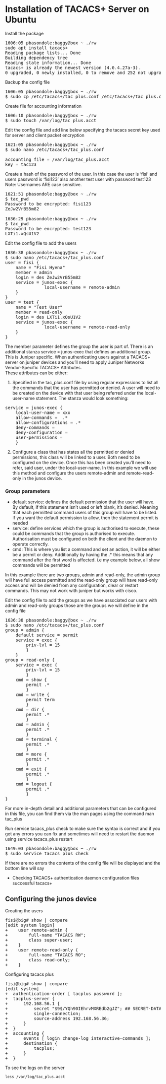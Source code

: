 # Installation of TACACS+ Server on Ubuntu

Install the package
<pre>
1606:05 pbasondole:baggy@box ~ ./rw
sudo apt install tacacs+
Reading package lists... Done
Building dependency tree
Reading state information... Done
tacacs+ is already the newest version (4.0.4.27a-3).
0 upgraded, 0 newly installed, 0 to remove and 252 not upgraded.
</pre>

Backup the config file
<pre>
1606:05 pbasondole:baggy@box ~ ./rw
$ sudo cp /etc/tacacs+/tac_plus.conf /etc/tacacs+/tac_plus.conf.old
</pre>

Create file for accounting information
<pre>
1606:10 pbasondole:baggy@box ~ ./rw
$ sudo touch /var/log/tac_plus.acct
</pre>

Edit the config file and add line below specifying the tacacs secret key used for server and client packet encryption
<pre>
1621:05 pbasondole:baggy@box ~ ./rw
$ sudo nano /etc/tacacs+/tac_plus.conf

accounting file = /var/log/tac_plus.acct
key = tac123
</pre>

Create a hash of the password of the user. In this case the user is ‘fisi’ and users password is ‘fisi123’ also another test user with password test123  
Note: Usernames ARE case sensitive.
<pre>
1621:51 pbasondole:baggy@box ~ ./rw
$ tac_pwd
Password to be encrypted: fisi123
ZeJw2VrB55m82

1636:29 pbasondole:baggy@box ~ ./rw
$ tac_pwd
Password to be encrypted: test123
LXTi1.xQsU1V2
</pre>

Edit the config file to add the users
<pre>
1636:38 pbasondole:baggy@box ~ ./rw
$ sudo nano /etc/tacacs+/tac_plus.conf
user = fisi {
    name = "Fisi Hyena"
    member = admin
    login = des ZeJw2VrB55m82
    service = junos-exec {
               local-username = remote-admin
    }
}
user = test {
    name = "Test User"
    member = read-only
    login = des LXTi1.xQsU1V2
    service = junos-exec {
               local-username = remote-read-only
    }
}
</pre>

The member parameter defines the group the user is part of. There is an additional stanza service = junos-exec that defines an additional group. This is Juniper specific. When authenticating users against a TACACS+ server on juniper devices and you’ll need to apply Juniper Networks Vendor-Specific TACACS+ Attributes.  
These attributes can be either:  
1. Specified in the tac_plus.conf file by using regular expressions to list all the commands that the user has permitted or denied. A user will need to be created on the device with that user being referred under the local-user-name statement. The stanza would look something: 
<pre>
service = junos-exec {
	local-user-name = xxx
	allow-commands =  .*
	allow-configurations = .*
	deny-commands = 
	deny-configuration = 
	user-permissions = 
	}  
</pre>  
2. Configure a class that has states all the permitted or denied permissions, this class will be linked to a user. Both need to be configured on the device. Once this has been created you’ll need to refer, said user, under the local-user-name. In this example we will use this method and configure the users remote-admin and remote-read-only in the junos device.


### Group parameters
- default service: defines the default permission that the user will have. By default, if this statement isn’t used or left blank, it’s denied. Meaning that each permitted command users of this group will have to be listed. If you want the default permission to allow, then the statement permit is needed  
- service: define services which the group is authorised to execute, these could be commands that the group is authorised to execute. Authorisation must be configured on both the client and the daemon to operate correctly.  
- cmd: This is where you list a command and set an action, it will be either be a permit or deny. Additionally by having the .* this means that any command after the first word is affected. i.e my example below, all show commands will be permitted  
  
In this example there are two groups, admin and read-only, the admin group will have full access permitted and the read-only group will have read-only access and will be denied from any configuration, clear or restart commands. This may not work with juniper but works with cisco.  

Edit the config file to add the groups as we have associated our users with admin and read-only groups those are the groups we will define in the config file
<pre>
1636:38 pbasondole:baggy@box ~ ./rw
$ sudo nano /etc/tacacs+/tac_plus.conf
group = admin {
	default service = permit
	service = exec {
		priv-lvl = 15
		}
	}
group = read-only {
	service = exec {
		priv-lvl = 15
		}
	cmd = show {
		permit .*
		}
	cmd = write {
		permit term
		}
	cmd = dir {
		permit .*
		}
	cmd = admin {
		permit .*
		}
	cmd = terminal {
		permit .*
		}
	cmd = more {
		permit .*
		}
	cmd = exit {
		permit .*
		}
	cmd = logout {
		permit .*
		}
}
</pre>

For more in-depth detail and additional parameters that can be configured in this file, you can find them via the man pages using the command man tac_plus  

Run service tacacs_plus check to make sure the syntax is correct and if you get any errors you can fix and sometimes will need to restart the daemon using service tacacs_plus restart
<pre>
1649:03 pbasondole:baggy@box ~ ./rw
$ sudo service tacacs_plus check
</pre>
If there are no errors the contents of the config file will be displayed and the bottom line will say  
* Checking TACACS+ authentication daemon configuration files successful tacacs+  

## Configuring the junos device
Creating the users  
<pre>
fisi@big# show | compare
[edit system login]
+    user remote-admin {
+        full-name "TACACS RW";
+        class super-user;
+    }
+    user remote-read-only {
+        full-name "TACACS RO";
+        class read-only;
+    }
</pre>

Configuring tacacs plus
<pre>
fisi@big# show | compare
[edit system]
+  authentication-order [ tacplus password ];
+  tacplus-server {
+      192.168.56.1 {
+          secret "$9$/YQh90IEhrvMXREdb2gJZ"; ## SECRET-DATA
+          single-connection;
+          source-address 192.168.56.36;
+      }
+  }
+  accounting {
+      events [ login change-log interactive-commands ];
+      destination {
+          tacplus;
+      }
+  }
</pre>

To see the logs on the server

`less /var/log/tac_plus.acct`
